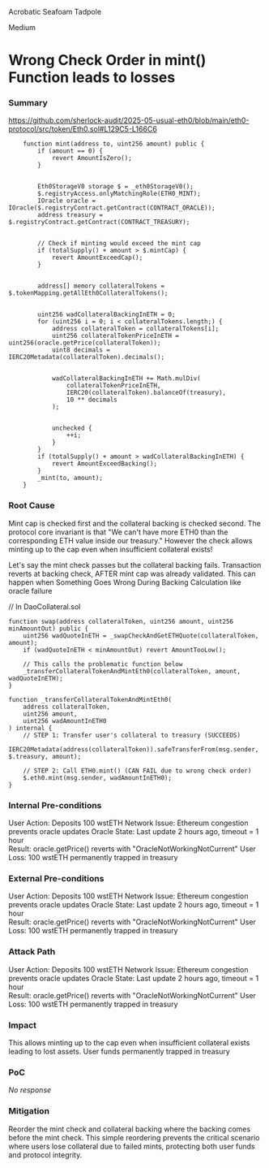 Acrobatic Seafoam Tadpole

Medium

# Wrong Check Order in mint() Function leads to losses

### Summary

https://github.com/sherlock-audit/2025-05-usual-eth0/blob/main/eth0-protocol/src/token/Eth0.sol#L129C5-L166C6
```solidity
    function mint(address to, uint256 amount) public {
        if (amount == 0) {
            revert AmountIsZero();
        }


        Eth0StorageV0 storage $ = _eth0StorageV0();
        $.registryAccess.onlyMatchingRole(ETH0_MINT);
        IOracle oracle = IOracle($.registryContract.getContract(CONTRACT_ORACLE));
        address treasury = $.registryContract.getContract(CONTRACT_TREASURY);


        // Check if minting would exceed the mint cap
        if (totalSupply() + amount > $.mintCap) {
            revert AmountExceedCap();
        }


        address[] memory collateralTokens = $.tokenMapping.getAllEth0CollateralTokens();


        uint256 wadCollateralBackingInETH = 0;
        for (uint256 i = 0; i < collateralTokens.length;) {
            address collateralToken = collateralTokens[i];
            uint256 collateralTokenPriceInETH = uint256(oracle.getPrice(collateralToken));
            uint8 decimals = IERC20Metadata(collateralToken).decimals();


            wadCollateralBackingInETH += Math.mulDiv(
                collateralTokenPriceInETH,
                IERC20(collateralToken).balanceOf(treasury),
                10 ** decimals
            );


            unchecked {
                ++i;
            }
        }
        if (totalSupply() + amount > wadCollateralBackingInETH) {
            revert AmountExceedBacking();
        }
        _mint(to, amount);
    }
```

### Root Cause

Mint cap is checked first and the collateral backing is checked second.
The protocol core invariant is that "We can't have more ETH0 than the corresponding ETH value inside our treasury."
However the check allows minting up to the cap even when insufficient collateral exists!

Let's say the mint check passes but the collateral backing fails. Transaction reverts at backing check, AFTER mint cap was already validated. This can happen when Something Goes Wrong During Backing Calculation like oracle failure

// In DaoCollateral.sol
```solidity
function swap(address collateralToken, uint256 amount, uint256 minAmountOut) public {
    uint256 wadQuoteInETH = _swapCheckAndGetETHQuote(collateralToken, amount);
    if (wadQuoteInETH < minAmountOut) revert AmountTooLow();
    
    // This calls the problematic function below
    _transferCollateralTokenAndMintEth0(collateralToken, amount, wadQuoteInETH);
}
```

```solidity
function _transferCollateralTokenAndMintEth0(
    address collateralToken,
    uint256 amount,
    uint256 wadAmountInETH0
) internal {
    // STEP 1: Transfer user's collateral to treasury (SUCCEEDS)
    IERC20Metadata(address(collateralToken)).safeTransferFrom(msg.sender, $.treasury, amount);
    
    // STEP 2: Call ETH0.mint() (CAN FAIL due to wrong check order)
    $.eth0.mint(msg.sender, wadAmountInETH0);
}
```

### Internal Pre-conditions

User Action: Deposits 100 wstETH
Network Issue: Ethereum congestion prevents oracle updates
Oracle State: Last update 2 hours ago, timeout = 1 hour  
Result: oracle.getPrice() reverts with "OracleNotWorkingNotCurrent"
User Loss: 100 wstETH permanently trapped in treasury

### External Pre-conditions

User Action: Deposits 100 wstETH
Network Issue: Ethereum congestion prevents oracle updates
Oracle State: Last update 2 hours ago, timeout = 1 hour  
Result: oracle.getPrice() reverts with "OracleNotWorkingNotCurrent"
User Loss: 100 wstETH permanently trapped in treasury

### Attack Path

User Action: Deposits 100 wstETH
Network Issue: Ethereum congestion prevents oracle updates
Oracle State: Last update 2 hours ago, timeout = 1 hour  
Result: oracle.getPrice() reverts with "OracleNotWorkingNotCurrent"
User Loss: 100 wstETH permanently trapped in treasury

### Impact

This allows minting up to the cap even when insufficient collateral exists leading to lost assets. User funds permanently trapped in treasury

### PoC

_No response_

### Mitigation

Reorder the mint check and collateral backing where the backing comes before the mint check. This simple reordering prevents the critical scenario where users lose collateral due to failed mints, protecting both user funds and protocol integrity.
